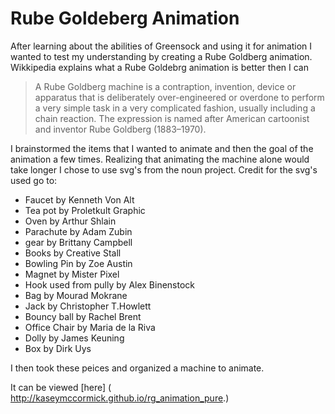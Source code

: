 # Rube Goldeberg Animation
After learning about the abilities of Greensock and using it for animation I wanted to test my understanding by creating a Rube Goldberg animation. Wikkipedia explains what a Rube Goldebrg animation is better then I can
>A Rube Goldberg machine is a contraption, invention, device or apparatus that is deliberately over-engineered or overdone to perform a very simple task in a very complicated fashion, usually including a chain reaction. The expression is named after American cartoonist and inventor Rube Goldberg (1883–1970).

I brainstormed the items that I wanted to animate and then the goal of the animation a few times. Realizing that animating the machine alone would take longer I chose to use svg's from the noun project. Credit for the svg's used go to:
 - Faucet by Kenneth Von Alt
 - Tea pot by Proletkult Graphic
 - Oven by Arthur Shlain
 - Parachute by Adam Zubin
 - gear by Brittany Campbell
 - Books by Creative Stall
 - Bowling Pin by Zoe Austin
 - Magnet by Mister Pixel
 - Hook used from pully by Alex Binenstock
 - Bag by Mourad Mokrane
 - Jack by Christopher T.Howlett
 - Bouncy ball by Rachel Brent
 - Office Chair by Maria de la Riva
 - Dolly by James Keuning
 - Box by Dirk Uys

I then took these peices and organized a machine to animate.

It can be viewed [here] ( http://kaseymccormick.github.io/rg_animation_pure.)
